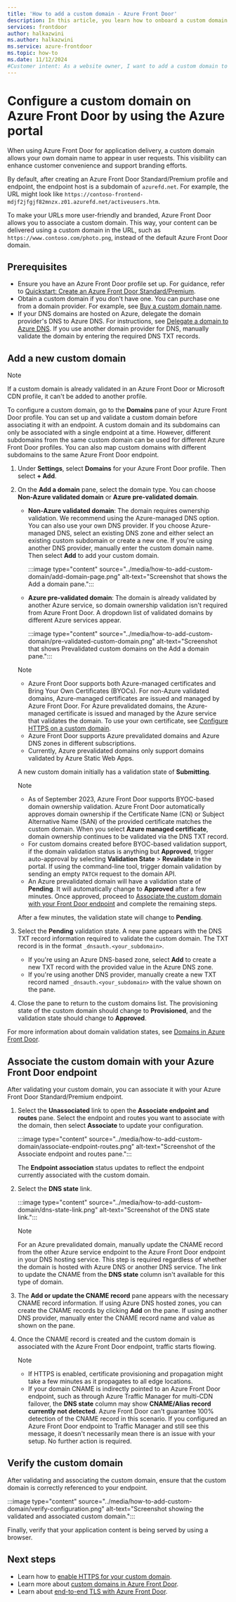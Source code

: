 ```yaml
---
title: 'How to add a custom domain - Azure Front Door'
description: In this article, you learn how to onboard a custom domain to an Azure Front Door profile by using the Azure portal.
services: frontdoor
author: halkazwini
ms.author: halkazwini
ms.service: azure-frontdoor
ms.topic: how-to
ms.date: 11/12/2024
#Customer intent: As a website owner, I want to add a custom domain to my Azure Front Door configuration so that my users can use my custom domain to access my content.
---
```


# Configure a custom domain on Azure Front Door by using the Azure portal
When using Azure Front Door for application delivery, a custom domain allows your own domain name to appear in user requests. This visibility can enhance customer convenience and support branding efforts.

By default, after creating an Azure Front Door Standard/Premium profile and endpoint, the endpoint host is a subdomain of `azurefd.net`. For example, the URL might look like `https://contoso-frontend-mdjf2jfgjf82mnzx.z01.azurefd.net/activeusers.htm`.

To make your URLs more user-friendly and branded, Azure Front Door allows you to associate a custom domain. This way, your content can be delivered using a custom domain in the URL, such as `https://www.contoso.com/photo.png`, instead of the default Azure Front Door domain.

## Prerequisites

* Ensure you have an Azure Front Door profile set up. For guidance, refer to [Quickstart: Create an Azure Front Door Standard/Premium](create-front-door-portal.md).
* Obtain a custom domain if you don't have one. You can purchase one from a domain provider. For example, see [Buy a custom domain name](../../app-service/manage-custom-dns-buy-domain.md).
* If your DNS domains are hosted on Azure, delegate the domain provider's DNS to Azure DNS. For instructions, see [Delegate a domain to Azure DNS](../../dns/dns-delegate-domain-azure-dns.md). If you use another domain provider for DNS, manually validate the domain by entering the required DNS TXT records.

## Add a new custom domain

> [!NOTE]
> If a custom domain is already validated in an Azure Front Door or Microsoft CDN profile, it can't be added to another profile.

To configure a custom domain, go to the **Domains** pane of your Azure Front Door profile. You can set up and validate a custom domain before associating it with an endpoint. A custom domain and its subdomains can only be associated with a single endpoint at a time. However, different subdomains from the same custom domain can be used for different Azure Front Door profiles. You can also map custom domains with different subdomains to the same Azure Front Door endpoint.

1. Under **Settings**, select **Domains** for your Azure Front Door profile. Then select **+ Add**.

1. On the **Add a domain** pane, select the domain type. You can choose **Non-Azure validated domain** or **Azure pre-validated domain**.

    * **Non-Azure validated domain**: The domain requires ownership validation. We recommend using the Azure-managed DNS option. You can also use your own DNS provider. If you choose Azure-managed DNS, select an existing DNS zone and either select an existing custom subdomain or create a new one. If you're using another DNS provider, manually enter the custom domain name. Then select **Add** to add your custom domain.

        :::image type="content" source="../media/how-to-add-custom-domain/add-domain-page.png" alt-text="Screenshot that shows the Add a domain pane.":::

    * **Azure pre-validated domain**: The domain is already validated by another Azure service, so domain ownership validation isn't required from Azure Front Door. A dropdown list of validated domains by different Azure services appear.

        :::image type="content" source="../media/how-to-add-custom-domain/pre-validated-custom-domain.png" alt-text="Screenshot that shows Prevalidated custom domains on the Add a domain pane.":::

    > [!NOTE]
    > * Azure Front Door supports both Azure-managed certificates and Bring Your Own Certificates (BYOCs). For non-Azure validated domains, Azure-managed certificates are issued and managed by Azure Front Door. For Azure prevalidated domains, the Azure-managed certificate is issued and managed by the Azure service that validates the domain. To use your own certificate, see [Configure HTTPS on a custom domain](how-to-configure-https-custom-domain.md).
    > * Azure Front Door supports Azure prevalidated domains and Azure DNS zones in different subscriptions.
    > * Currently, Azure prevalidated domains only support domains validated by Azure Static Web Apps.

    A new custom domain initially has a validation state of **Submitting**.

    > [!NOTE]
    > * As of September 2023, Azure Front Door supports BYOC-based domain ownership validation. Azure Front Door automatically approves domain ownership if the Certificate Name (CN) or Subject Alternative Name (SAN) of the provided certificate matches the custom domain. When you select **Azure managed certificate**, domain ownership continues to be validated via the DNS TXT record.
    > * For custom domains created before BYOC-based validation support, if the domain validation status is anything but **Approved**, trigger auto-approval by selecting **Validation State** > **Revalidate** in the portal. If using the command-line tool, trigger domain validation by sending an empty `PATCH` request to the domain API.
    > * An Azure prevalidated domain will have a validation state of **Pending**. It will automatically change to **Approved** after a few minutes. Once approved, proceed to [Associate the custom domain with your Front Door endpoint](#associate-the-custom-domain-with-your-azure-front-door-endpoint) and complete the remaining steps.

    After a few minutes, the validation state will change to **Pending**.

1. Select the **Pending** validation state. A new pane appears with the DNS TXT record information required to validate the custom domain. The TXT record is in the format `_dnsauth.<your_subdomain>`. 

    * If you're using an Azure DNS-based zone, select **Add** to create a new TXT record with the provided value in the Azure DNS zone.
    * If you're using another DNS provider, manually create a new TXT record named `_dnsauth.<your_subdomain>` with the value shown on the pane.

1. Close the pane to return to the custom domains list. The provisioning state of the custom domain should change to **Provisioned**, and the validation state should change to **Approved**.

For more information about domain validation states, see [Domains in Azure Front Door](../domain.md#domain-validation).

## Associate the custom domain with your Azure Front Door endpoint

After validating your custom domain, you can associate it with your Azure Front Door Standard/Premium endpoint.

1. Select the **Unassociated** link to open the **Associate endpoint and routes** pane. Select the endpoint and routes you want to associate with the domain, then select **Associate** to update your configuration.

    :::image type="content" source="../media/how-to-add-custom-domain/associate-endpoint-routes.png" alt-text="Screenshot of the Associate endpoint and routes pane.":::

    The **Endpoint association** status updates to reflect the endpoint currently associated with the custom domain.

1. Select the **DNS state** link.

    :::image type="content" source="../media/how-to-add-custom-domain/dns-state-link.png" alt-text="Screenshot of the DNS state link.":::

    > [!NOTE]
    > For an Azure prevalidated domain, manually update the CNAME record from the other Azure service endpoint to the Azure Front Door endpoint in your DNS hosting service. This step is required regardless of whether the domain is hosted with Azure DNS or another DNS service. The link to update the CNAME from the **DNS state** column isn't available for this type of domain.

1. The **Add or update the CNAME record** pane appears with the necessary CNAME record information. If using Azure DNS hosted zones, you can create the CNAME records by clicking **Add** on the pane. If using another DNS provider, manually enter the CNAME record name and value as shown on the pane.

1. Once the CNAME record is created and the custom domain is associated with the Azure Front Door endpoint, traffic starts flowing.

    > [!NOTE]
    > * If HTTPS is enabled, certificate provisioning and propagation might take a few minutes as it propagates to all edge locations.
    > * If your domain CNAME is indirectly pointed to an Azure Front Door endpoint, such as through Azure Traffic Manager for multi-CDN failover, the **DNS state** column may show **CNAME/Alias record currently not detected**. Azure Front Door can't guarantee 100% detection of the CNAME record in this scenario. If you configured an Azure Front Door endpoint to Traffic Manager and still see this message, it doesn't necessarily mean there is an issue with your setup. No further action is required.

## Verify the custom domain

After validating and associating the custom domain, ensure that the custom domain is correctly referenced to your endpoint.

:::image type="content" source="../media/how-to-add-custom-domain/verify-configuration.png" alt-text="Screenshot showing the validated and associated custom domain.":::

Finally, verify that your application content is being served by using a browser.

## Next steps

* Learn how to [enable HTTPS for your custom domain](how-to-configure-https-custom-domain.md).
* Learn more about [custom domains in Azure Front Door](../domain.md).
* Learn about [end-to-end TLS with Azure Front Door](../end-to-end-tls.md).
